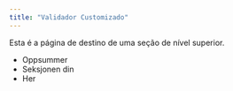 ```yaml
---
title: "Validador Customizado"
---
```


Esta é a página de destino de uma seção de nível superior.

* Oppsummer
* Seksjonen din
* Her
